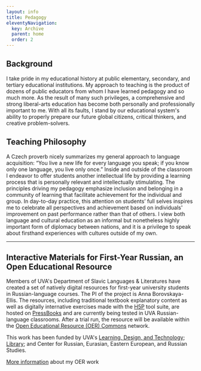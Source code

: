 ```yaml
---
layout: info
title: Pedagogy
eleventyNavigation:
  key: Archive 
  parent: home
  order: 2
---
```


## Background 

I take pride in my educational history at public elementary, secondary, and tertiary educational institutions. My approach to teaching is the product of dozens of public educators from whom I have learned pedagogy and so much more. As the result of many such privileges, a comprehensive and strong liberal-arts education has become both personally and professionally important to me. With all its faults, I stand by our educational system's ability to properly prepare our future global citizens, critical thinkers, and creative problem-solvers.

## Teaching Philosophy

A Czech proverb nicely summarizes my general approach to language acquisition: “You live a new life for every language you speak; if you know only one language, you live only once.” Inside and outside of the classroom I endeavor to offer students another intellectual life by providing a learning process that is personally relevant and intellectually stimulating. The principles driving my pedagogy emphasize inclusion and belonging in a community of learning that facilitate achievement for the individual and group. In day-to-day practice, this attention on students’ full selves inspires me to celebrate all perspectives and achievement based on individuals' improvement on past performance rather than that of others. I view both language and cultural education as an informal but nonetheless highly important form of diplomacy between nations, and it is a privilege to speak about firsthand experiences with cultures outside of my own.

___

## Interactive Materials for First-Year Russian, an Open Educational Resource 

Members of UVA's Department of Slavic Languages & Literatures have created a set of natively digital resources for first-year university students in Russian-language courses. The PI of the project is Anna Borovskaya-Ellis. The resources, including traditional textbook explanatory content as well as digitally internative exercises made with the [H5P](https://h5p.com/) tool suite, are hosted on [PressBooks](https://pressbooks.com/) and are currently being tested in UVA Russian-language classrooms. After a trial run, the resource will be available within the [Open Educational Resource (OER) Commons](https://www.oercommons.org/) network.

This work has been funded by UVA's [Learning, Design, and Technology](https://learningdesign.as.virginia.edu/); [Library](https://www.library.virginia.edu/); and Center for Russian, Eurasian, Eastern European, and Russian Studies.

[More information](/h5p-oer.html) about my OER work